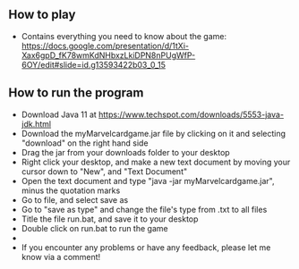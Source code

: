 
## **How to play**
* Contains everything you need to know about the game: https://docs.google.com/presentation/d/1tXi-Xax6gpD_fK78wmKdNHbxzLkiDPN8nPUgWfP-6OY/edit#slide=id.g13593422b03_0_15 
## **How to run the program**
* Download Java 11 at https://www.techspot.com/downloads/5553-java-jdk.html 
* Download the myMarvelcardgame.jar file by clicking on it and selecting "download" on the right hand side
* Drag the jar from your downloads folder to your desktop
* Right click your desktop, and make a new text document by moving your cursor down to "New", and "Text Document"
* Open the text document and type "java -jar myMarvelcardgame.jar", minus the quotation marks
* Go to file, and select save as
* Go to "save as type" and change the file's type from .txt to all files
* Title the file run.bat, and save it to your desktop
* Double click on run.bat to run the game
* 
* If you encounter any problems or have any feedback, please let me know via a comment!
